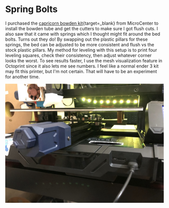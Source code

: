 # Spring Bolts
I purchased the [capricorn bowden kit](https://www.microcenter.com/product/659621/Capricorn_Bowden_Tube_Kit_for_Ender_3-3_Pro-3_V2-Ender_5_Series-CR_10_Series){target=_blank} from MicroCenter to install the bowden tube and get the cutters to make sure I got flush cuts. I also saw that it came with springs which I thought might fit around the bed bolts. Turns out they do! By swapping out the plastic pillars for these springs, the bed can be adjusted to be more consistent and flush vs the stock plastic pillars. My method for leveling with this setup is to print four leveling squares, check their consistency, then adjust whatever corner looks the worst. To see results faster, I use the mesh visualization feature in Octoprint since it also lets me see numbers. I feel like a normal ender 3 kit may fit this printer, but I'm not certain. That will have to be an experiment for another time.

![Spring bolts!](assets/spring_bolts.jpg)